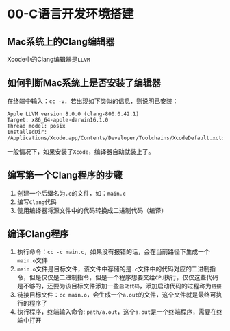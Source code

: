 # 00-C语言开发环境搭建

## Mac系统上的Clang编辑器

Xcode中的Clang编辑器是`LLVM`

## 如何判断Mac系统上是否安装了编辑器

在终端中输入：`cc -v`，若出现如下类似的信息，则说明已安装：

```
Apple LLVM version 8.0.0 (clang-800.0.42.1)
Target: x86_64-apple-darwin16.1.0
Thread model: posix
InstalledDir: /Applications/Xcode.app/Contents/Developer/Toolchains/XcodeDefault.xctoolchain/usr/bin
```

一般情况下，如果安装了`Xcode`，编译器自动就装上了。

## 编写第一个Clang程序的步骤

1. 创建一个后缀名为`.c`的文件，如：`main.c`
2. 编写`Clang`代码
3. 使用编译器将源文件中的代码转换成二进制代码（编译）

## 编译Clang程序

1. 执行命令：`cc -c main.c`，如果没有报错的话，会在当前路径下生成一个`main.o`文件
2. `main.o`文件是目标文件，该文件中存储的是`.c`文件中的代码对应的二进制指令，但是仅仅是二进制指令，但是一个程序想要交给`CPU`执行，仅仅这些代码是不够的，还要为该目标文件添加一些`启动代码`，添加启动代码的过程称为`链接`
3. 链接目标文件：`cc main.o`，会生成一个`a.out`的文件，这个文件就是最终可执行的程序了
4. 执行程序，终端输入命令: `path/a.out`，这个`a.out`是一个终端程序，需要在终端中打开

